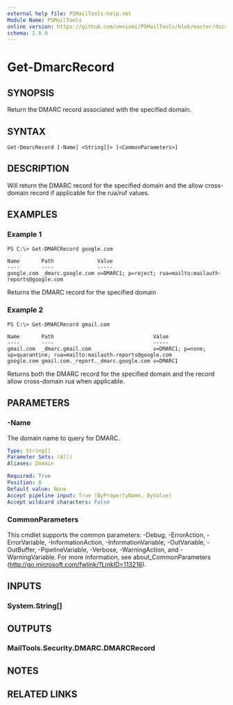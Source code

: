 ```yaml
---
external help file: PSMailTools-help.xml
Module Name: PSMailTools
online version: https://github.com/omniomi/PSMailTools/blob/master/docs/en-US/Get-DMARCRecord.md
schema: 2.0.0
---
```


# Get-DmarcRecord

## SYNOPSIS
Return the DMARC record associated with the specified domain.

## SYNTAX

```
Get-DmarcRecord [-Name] <String[]> [<CommonParameters>]
```

## DESCRIPTION
Will return the DMARC record for the specified domain and the allow cross-domain record if applicable for the rua/ruf values.

## EXAMPLES

### Example 1
```
PS C:\> Get-DMARCRecord google.com

Name       Path              Value
----       ----              -----
google.com _dmarc.google.com v=DMARC1; p=reject; rua=mailto:mailauth-reports@google.com
```

Returns the DMARC record for the specified domain

### Example 2
```
PS C:\> Get-DMARCRecord gmail.com

Name       Path                                Value
----       ----                                -----
gmail.com  _dmarc.gmail.com                    v=DMARC1; p=none; sp=quarantine; rua=mailto:mailauth-reports@google.com
google.com gmail.com._report._dmarc.google.com v=DMARC1
```

Returns both the DMARC record for the specified domain and the record allow cross-domain rua when applicable.

## PARAMETERS

### -Name
The domain name to query for DMARC.

```yaml
Type: String[]
Parameter Sets: (All)
Aliases: Domain

Required: True
Position: 0
Default value: None
Accept pipeline input: True (ByPropertyName, ByValue)
Accept wildcard characters: False
```

### CommonParameters
This cmdlet supports the common parameters: -Debug, -ErrorAction, -ErrorVariable, -InformationAction, -InformationVariable, -OutVariable, -OutBuffer, -PipelineVariable, -Verbose, -WarningAction, and -WarningVariable. For more information, see about_CommonParameters (http://go.microsoft.com/fwlink/?LinkID=113216).

## INPUTS

### System.String[]

## OUTPUTS

### MailTools.Security.DMARC.DMARCRecord

## NOTES

## RELATED LINKS

